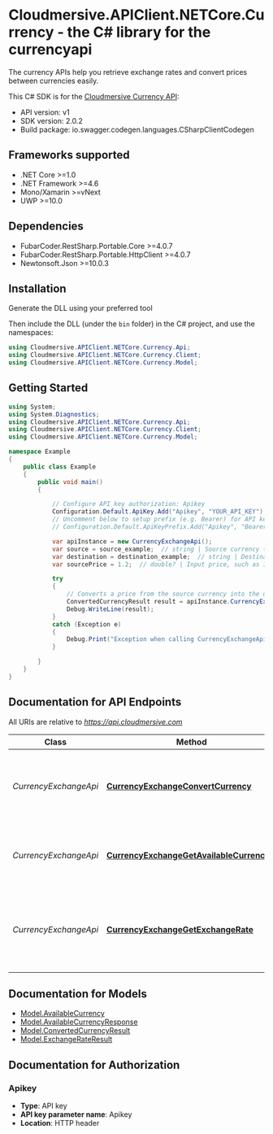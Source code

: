 # Cloudmersive.APIClient.NETCore.Currency - the C# library for the currencyapi

The currency APIs help you retrieve exchange rates and convert prices between currencies easily.

This C# SDK is for the [Cloudmersive Currency API](https://www.cloudmersive.com/currency-api):

- API version: v1
- SDK version: 2.0.2
- Build package: io.swagger.codegen.languages.CSharpClientCodegen

<a name="frameworks-supported"></a>
## Frameworks supported
- .NET Core >=1.0
- .NET Framework >=4.6
- Mono/Xamarin >=vNext
- UWP >=10.0

<a name="dependencies"></a>
## Dependencies
- FubarCoder.RestSharp.Portable.Core >=4.0.7
- FubarCoder.RestSharp.Portable.HttpClient >=4.0.7
- Newtonsoft.Json >=10.0.3

<a name="installation"></a>
## Installation
Generate the DLL using your preferred tool

Then include the DLL (under the `bin` folder) in the C# project, and use the namespaces:
```csharp
using Cloudmersive.APIClient.NETCore.Currency.Api;
using Cloudmersive.APIClient.NETCore.Currency.Client;
using Cloudmersive.APIClient.NETCore.Currency.Model;
```
<a name="getting-started"></a>
## Getting Started

```csharp
using System;
using System.Diagnostics;
using Cloudmersive.APIClient.NETCore.Currency.Api;
using Cloudmersive.APIClient.NETCore.Currency.Client;
using Cloudmersive.APIClient.NETCore.Currency.Model;

namespace Example
{
    public class Example
    {
        public void main()
        {

            // Configure API key authorization: Apikey
            Configuration.Default.ApiKey.Add("Apikey", "YOUR_API_KEY");
            // Uncomment below to setup prefix (e.g. Bearer) for API key, if needed
            // Configuration.Default.ApiKeyPrefix.Add("Apikey", "Bearer");

            var apiInstance = new CurrencyExchangeApi();
            var source = source_example;  // string | Source currency three-digit code (ISO 4217), e.g. USD, EUR, etc.
            var destination = destination_example;  // string | Destination currency three-digit code (ISO 4217), e.g. USD, EUR, etc.
            var sourcePrice = 1.2;  // double? | Input price, such as 19.99 in source currency

            try
            {
                // Converts a price from the source currency into the destination currency
                ConvertedCurrencyResult result = apiInstance.CurrencyExchangeConvertCurrency(source, destination, sourcePrice);
                Debug.WriteLine(result);
            }
            catch (Exception e)
            {
                Debug.Print("Exception when calling CurrencyExchangeApi.CurrencyExchangeConvertCurrency: " + e.Message );
            }

        }
    }
}
```

<a name="documentation-for-api-endpoints"></a>
## Documentation for API Endpoints

All URIs are relative to *https://api.cloudmersive.com*

Class | Method | HTTP request | Description
------------ | ------------- | ------------- | -------------
*CurrencyExchangeApi* | [**CurrencyExchangeConvertCurrency**](docs/CurrencyExchangeApi.md#currencyexchangeconvertcurrency) | **POST** /currency/exchange-rates/convert/{source}/to/{destination} | Converts a price from the source currency into the destination currency
*CurrencyExchangeApi* | [**CurrencyExchangeGetAvailableCurrencies**](docs/CurrencyExchangeApi.md#currencyexchangegetavailablecurrencies) | **POST** /currency/exchange-rates/list-available | Get a list of available currencies and corresponding countries
*CurrencyExchangeApi* | [**CurrencyExchangeGetExchangeRate**](docs/CurrencyExchangeApi.md#currencyexchangegetexchangerate) | **POST** /currency/exchange-rates/get/{source}/to/{destination} | Gets the exchange rate from the source currency into the destination currency


<a name="documentation-for-models"></a>
## Documentation for Models

 - [Model.AvailableCurrency](docs/AvailableCurrency.md)
 - [Model.AvailableCurrencyResponse](docs/AvailableCurrencyResponse.md)
 - [Model.ConvertedCurrencyResult](docs/ConvertedCurrencyResult.md)
 - [Model.ExchangeRateResult](docs/ExchangeRateResult.md)


<a name="documentation-for-authorization"></a>
## Documentation for Authorization

<a name="Apikey"></a>
### Apikey

- **Type**: API key
- **API key parameter name**: Apikey
- **Location**: HTTP header

